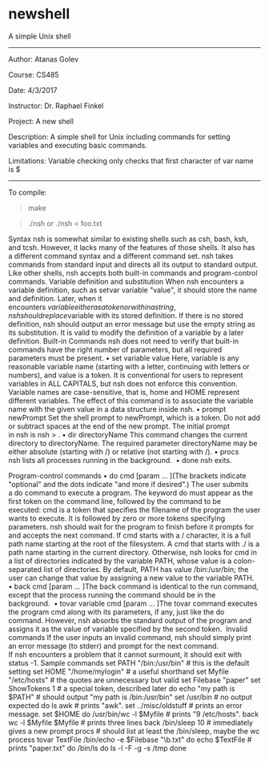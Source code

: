 # newshell
A simple Unix shell

---

Author: Atanas Golev 

Course: CS485

Date: 4/3/2017

Instructor: Dr. Raphael Finkel

Project: A new shell

Description: A simple shell for Unix including commands for setting variables and executing basic commands.

Limitations: Variable checking only checks that first character of var name is $

---

To compile: 

> make

> ./nsh or ./nsh < foo.txt

Syntax
nsh is somewhat similar to existing shells such as csh, bash, ksh, and tcsh. However, it lacks many of the features of those shells. It also has a different command syntax and a different command set.
nsh takes commands from standard input and directs all its output to standard output.
Like other shells, nsh accepts both built-in commands and program-control commands.
Variable definition and substitution
When nsh encounters a variable definition, such as setvar variable "value", it should store the name and definition. Later, when it encounters $variable either as a token or within a string, nsh should replace $variable with its stored definition. If there is no stored definition, nsh should output an error message but use the empty string as its substitution. It is valid to modify the definition of a variable by a later definition.
Built-in Commands
nsh does not need to verify that built-in commands have the right number of parameters, but all required parameters must be present.
	•	set variable value Here, variable is any reasonable variable name (starting with a letter, continuing with letters or numbers), and value is a token. It is conventional for users to represent variables in ALL CAPITALS, but nsh does not enforce this convention. Variable names are case-sensitive, that is, home and HOME represent different variables. The effect of this command is to associate the variable name with the given value in a data structure inside nsh.
	•	prompt newPrompt Set the shell prompt to newPrompt, which is a token. Do not add or subtract spaces at the end of the new prompt. The initial prompt in nsh is nsh > .
	•	dir directoryName This command changes the current directory to directoryName.  The required parameter directoryName may be either absolute (starting with /) or relative (not starting with /).
	•	procs nsh lists all processes running in the background. 
	•	done nsh exits. 

Program-control commands
	•	do cmd [param ... ](The brackets indicate "optional" and the dots indicate "and more if desired".) The user submits a do command to execute a program. The keyword do must appear as the first token on the command line, followed by the command to be executed: cmd is a token that specifies the filename of the program the user wants to execute. It is followed by zero or more tokens specifying parameters. nsh should wait for the program to finish before it prompts for and accepts the next command. If cmd starts with a / character, it is a full path name starting at the root of the filesystem. A cmd that starts with ./ is a path name starting in the current directory. Otherwise, nsh looks for cmd in a list of directories indicated by the variable PATH, whose value is a colon-separated list of directories. By default, PATH has value /bin:/usr/bin; the user can change that value by assigning a new value to the variable PATH. 
	•	back cmd [param ... ]The back command is identical to the run command, except that the process running the command should be in the background. 
	•	tovar variable cmd [param ... ]The tovar command executes the program cmd along with its parameters, if any, just like the do command. However, nsh absorbs the standard output of the program and assigns it as the value of variable specified by the second token. 
Invalid commands
If the user inputs an invalid command, nsh should simply print an error message (to stderr) and prompt for the next command. If nsh encounters a problem that it cannot surmount, it should exit with status -1.
Sample commands
	set PATH "/bin:/usr/bin" # this is the default setting
	set HOME "/home/mylogin" # a useful shorthand
	set Myfile "/etc/hosts" # the quotes are unnecessary but valid
	set Filebase "paper"
	set ShowTokens 1 # a special token, described later
	do echo "my path is $PATH" # should output "my path is /bin:/usr/bin"
	set /usr/bin # no output expected
	do ls awk # prints "awk".
	set ../misc/oldstuff # prints an error message.
	set $HOME
	do /usr/bin/wc -l $Myfile # prints "9 /etc/hosts".
	back wc -l $Myfile $Myfile # prints three lines
	back /bin/sleep 10 # immediately gives a new prompt
	procs # should list at least the /bin/sleep, maybe the wc process
	tovar TextFile /bin/echo -e $Filebase "\b.txt"
	do echo $TextFile # prints "paper.txt"
	do /bin/ls
	do ls -l -F -g -s /tmp
	done
